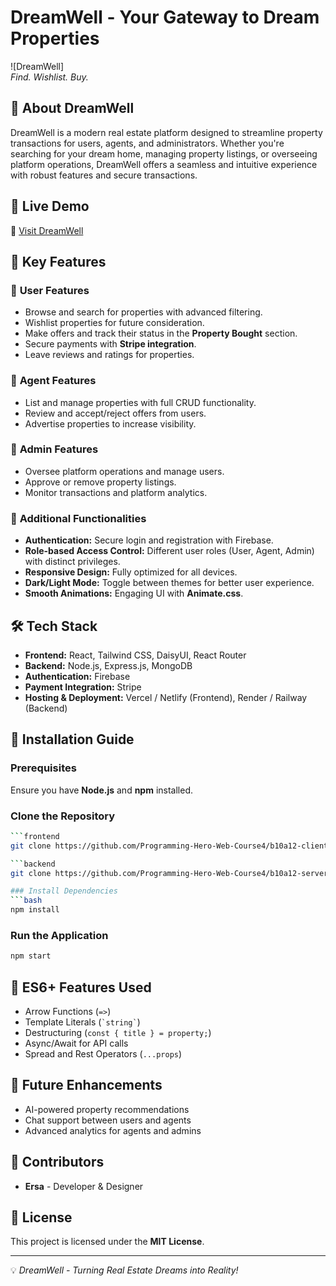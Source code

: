 # DreamWell - Your Gateway to Dream Properties

![DreamWell]  
*Find. Wishlist. Buy.*

## 🌟 About DreamWell
DreamWell is a modern real estate platform designed to streamline property transactions for users, agents, and administrators. Whether you're searching for your dream home, managing property listings, or overseeing platform operations, DreamWell offers a seamless and intuitive experience with robust features and secure transactions.

## 🚀 Live Demo
🔗 [Visit DreamWell](https://auth-moha-milon-76938.web.app)

## 🏡 Key Features
### 🔹 **User Features**
- Browse and search for properties with advanced filtering.
- Wishlist properties for future consideration.
- Make offers and track their status in the **Property Bought** section.
- Secure payments with **Stripe integration**.
- Leave reviews and ratings for properties.

### 🔹 **Agent Features**
- List and manage properties with full CRUD functionality.
- Review and accept/reject offers from users.
- Advertise properties to increase visibility.

### 🔹 **Admin Features**
- Oversee platform operations and manage users.
- Approve or remove property listings.
- Monitor transactions and platform analytics.

### 🔹 **Additional Functionalities**
- **Authentication:** Secure login and registration with Firebase.
- **Role-based Access Control:** Different user roles (User, Agent, Admin) with distinct privileges.
- **Responsive Design:** Fully optimized for all devices.
- **Dark/Light Mode:** Toggle between themes for better user experience.
- **Smooth Animations:** Engaging UI with **Animate.css**.

## 🛠️ Tech Stack
- **Frontend:** React, Tailwind CSS, DaisyUI, React Router
- **Backend:** Node.js, Express.js, MongoDB
- **Authentication:** Firebase
- **Payment Integration:** Stripe
- **Hosting & Deployment:** Vercel / Netlify (Frontend), Render / Railway (Backend)

## 📌 Installation Guide
### Prerequisites
Ensure you have **Node.js** and **npm** installed.

### Clone the Repository
```bash
```frontend
git clone https://github.com/Programming-Hero-Web-Course4/b10a12-client-side-Ashiqur2812

```backend
git clone https://github.com/Programming-Hero-Web-Course4/b10a12-server-side-Ashiqur2812

### Install Dependencies
```bash
npm install
```


### Run the Application
```bash
npm start
```

## 📜 ES6+ Features Used
- Arrow Functions (`=>`)
- Template Literals (`` `string` ``)
- Destructuring (`const { title } = property;`)
- Async/Await for API calls
- Spread and Rest Operators (`...props`)

## 🎯 Future Enhancements
- AI-powered property recommendations
- Chat support between users and agents
- Advanced analytics for agents and admins

## 👥 Contributors
- **Ersa** - Developer & Designer

## 📄 License
This project is licensed under the **MIT License**.

---
💡 *DreamWell - Turning Real Estate Dreams into Reality!*

